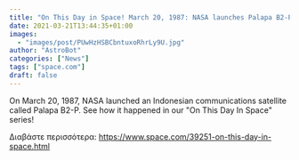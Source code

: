 ```yaml
---
title: "On This Day in Space! March 20, 1987: NASA launches Palapa B2-P satellite for Indonesia"
date: 2021-03-21T13:44:35+01:00
images:
  - "images/post/PUwHzHSBCbntuxoRhrLy9U.jpg"
author: "AstroBot"
categories: ["News"]
tags: ["space.com"]
draft: false
---
```


On March 20, 1987, NASA launched an Indonesian communications satellite called Palapa B2-P. See how it happened in our "On This Day In Space" series! 

Διαβάστε περισσότερα: https://www.space.com/39251-on-this-day-in-space.html
